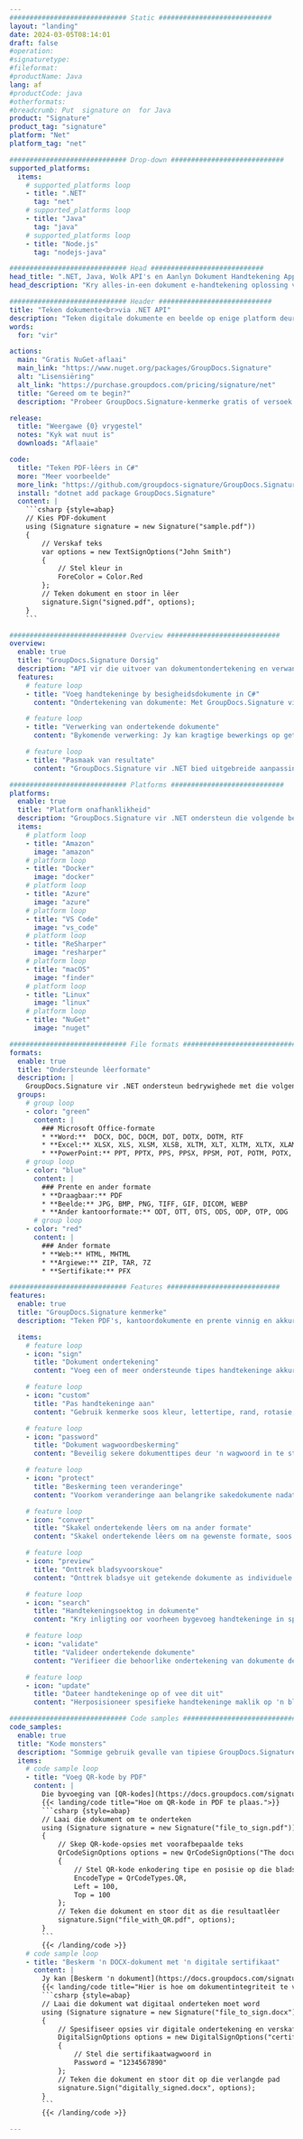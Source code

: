 ```yaml
---
############################# Static ############################
layout: "landing"
date: 2024-03-05T08:14:01
draft: false
#operation: 
#signaturetype: 
#fileformat: 
#productName: Java
lang: af
#productCode: java
#otherformats: 
#breadcrumb: Put  signature on  for Java
product: "Signature"
product_tag: "signature"
platform: "Net"
platform_tag: "net"

############################# Drop-down ############################
supported_platforms:
  items:
    # supported_platforms loop
    - title: ".NET"
      tag: "net"
    # supported_platforms loop
    - title: "Java"
      tag: "java"
    # supported_platforms loop
    - title: "Node.js"
      tag: "nodejs-java"

############################# Head ############################
head_title: ".NET, Java, Wolk API's en Aanlyn Dokument Handtekening Apps"
head_description: "Kry alles-in-een dokument e-handtekening oplossing vir .NET, Java en wolk-gebaseerde toepassings. Teken algemene dokumentformate aanlyn met 'n eenvoudige sleep-en-losfunksie"

############################# Header ############################
title: "Teken dokumente<br>via .NET API"
description: "Teken digitale dokumente en beelde op enige platform deur ons buigsame API's en toepassingsgebaseerde oplossings vir programmeerders en eindgebruikers te gebruik."
words:
  for: "vir"

actions:
  main: "Gratis NuGet-aflaai"
  main_link: "https://www.nuget.org/packages/GroupDocs.Signature"
  alt: "Lisensiëring"
  alt_link: "https://purchase.groupdocs.com/pricing/signature/net"
  title: "Gereed om te begin?"
  description: "Probeer GroupDocs.Signature-kenmerke gratis of versoek 'n lisensie"

release:
  title: "Weergawe {0} vrygestel"
  notes: "Kyk wat nuut is"
  downloads: "Aflaaie"

code:
  title: "Teken PDF-lêers in C#"
  more: "Meer voorbeelde"
  more_link: "https://github.com/groupdocs-signature/GroupDocs.Signature-for-.NET"
  install: "dotnet add package GroupDocs.Signature"
  content: |
    ```csharp {style=abap}   
    // Kies PDF-dokument
    using (Signature signature = new Signature("sample.pdf"))
    {
        // Verskaf teks
        var options = new TextSignOptions("John Smith")
        {
            // Stel kleur in
            ForeColor = Color.Red
        };
        // Teken dokument en stoor in lêer
        signature.Sign("signed.pdf", options);
    }
    ```

############################# Overview ############################
overview:
  enable: true
  title: "GroupDocs.Signature Oorsig"
  description: "API vir die uitvoer van dokumentondertekening en verwante bewerkings in .NET-toepassings"
  features:
    # feature loop
    - title: "Voeg handtekeninge by besigheidsdokumente in C#"
      content: "Ondertekening van dokumente: Met GroupDocs.Signature vir .NET kan jy verskeie soorte handtekeninge, soos teks, beelde, strepieskodes en digitale sertifikate, by PDF- en Office-dokumente voeg. Hierdie API laat jou toe om jou dokumente met byna enige datatipe te onderteken, insluitend verborge metadata."

    # feature loop
    - title: "Verwerking van ondertekende dokumente"
      content: "Bykomende verwerking: Jy kan kragtige bewerkings op getekende dokumente uitvoer deur GroupDocs.Signature te gebruik. Dit sluit in om na bestaande handtekeninge binne besigheidsdokumente te soek en dit te verifieer met behulp van spesifieke kriteria. Boonop kan u dokumentinligting ophaal en bladsye voorskou deur hierdie .NET API."

    # feature loop
    - title: "Pasmaak van resultate"
      content: "GroupDocs.Signature vir .NET bied uitgebreide aanpassingsopsies. Jy kan handtekeninge op enige plek op 'n dokumentbladsy presies plaas en hul voorkoms aanpas deur 'n verskeidenheid instellings te gebruik. Verder ondersteun hierdie API die stoor van verwerkte dokumente in 'n wye reeks ondersteunde formate."

############################# Platforms ############################
platforms:
  enable: true
  title: "Platform onafhanklikheid"
  description: "GroupDocs.Signature vir .NET ondersteun die volgende bedryfstelsels, raamwerke en pakketbestuurders"
  items:
    # platform loop
    - title: "Amazon"
      image: "amazon"
    # platform loop
    - title: "Docker"
      image: "docker"
    # platform loop
    - title: "Azure"
      image: "azure"
    # platform loop
    - title: "VS Code"
      image: "vs_code"
    # platform loop
    - title: "ReSharper"
      image: "resharper"
    # platform loop
    - title: "macOS"
      image: "finder"
    # platform loop
    - title: "Linux"
      image: "linux"
    # platform loop
    - title: "NuGet"
      image: "nuget"

############################# File formats ############################
formats:
  enable: true
  title: "Ondersteunde lêerformate"
  description: |
    GroupDocs.Signature vir .NET ondersteun bedrywighede met die volgende [lêerformate](https://docs.groupdocs.com/signature/net/supported-document-formats/).
  groups:
    # group loop
    - color: "green"
      content: |
        ### Microsoft Office-formate
        * **Word:**  DOCX, DOC, DOCM, DOT, DOTX, DOTM, RTF
        * **Excel:** XLSX, XLS, XLSM, XLSB, XLTM, XLT, XLTM, XLTX, XLAM, SXC, SpreadsheetML
        * **PowerPoint:** PPT, PPTX, PPS, PPSX, PPSM, POT, POTM, POTX, PPTM
    # group loop
    - color: "blue"
      content: |
        ### Prente en ander formate
        * **Draagbaar:** PDF
        * **Beelde:** JPG, BMP, PNG, TIFF, GIF, DICOM, WEBP
        * **Ander kantoorformate:** ODT, OTT, OTS, ODS, ODP, OTP, ODG
      # group loop
    - color: "red"
      content: |
        ### Ander formate
        * **Web:** HTML, MHTML
        * **Argiewe:** ZIP, TAR, 7Z
        * **Sertifikate:** PFX

############################# Features ############################
features:
  enable: true
  title: "GroupDocs.Signature kenmerke"
  description: "Teken PDF's, kantoordokumente en prente vinnig en akkuraat"

  items:
    # feature loop
    - icon: "sign"
      title: "Dokument ondertekening"
      content: "Voeg een of meer ondersteunde tipes handtekeninge akkuraat by enige gespesifiseerde posisie op besigheidsdokumente."

    # feature loop
    - icon: "custom"
      title: "Pas handtekeninge aan"
      content: "Gebruik kenmerke soos kleur, lettertipe, rand, rotasie, ens., om die voorkoms van handtekeninge op te stel."

    # feature loop
    - icon: "password"
      title: "Dokument wagwoordbeskerming"
      content: "Beveilig sekere dokumenttipes deur 'n wagwoord in te stel na ondertekening."

    # feature loop
    - icon: "protect"
      title: "Beskerming teen veranderinge"
      content: "Voorkom veranderinge aan belangrike sakedokumente nadat 'n handtekening met 'n digitale sertifikaat bygevoeg is."

    # feature loop
    - icon: "convert"
      title: "Skakel ondertekende lêers om na ander formate"
      content: "Skakel ondertekende lêers om na gewenste formate, soos om 'n Word-dokument as 'n PDF te stoor."

    # feature loop
    - icon: "preview"
      title: "Onttrek bladsyvoorskoue"
      content: "Onttrek bladsye uit getekende dokumente as individuele beelde vir toekomstige verwerking."

    # feature loop
    - icon: "search"
      title: "Handtekeningsoektog in dokumente"
      content: "Kry inligting oor voorheen bygevoeg handtekeninge in spesifieke dokumente."

    # feature loop
    - icon: "validate"
      title: "Valideer ondertekende dokumente"
      content: "Verifieer die behoorlike ondertekening van dokumente deur valideringskenmerke te gebruik."

    # feature loop
    - icon: "update"
      title: "Dateer handtekeninge op of vee dit uit"
      content: "Herposisioneer spesifieke handtekeninge maklik op 'n bladsy, wysig hul teks, of vee dit uit sonder enige probleme."

############################# Code samples ############################
code_samples:
  enable: true
  title: "Kode monsters"
  description: "Sommige gebruik gevalle van tipiese GroupDocs.Signature vir .NET-bedrywighede"
  items:
    # code sample loop
    - title: "Voeg QR-kode by PDF"
      content: |
        Die byvoeging van [QR-kodes](https://docs.groupdocs.com/signature/net/esign-document-with-qr-code-signature/) by spesifieke bladsye van PDF-dokumente kan besigheidsprosesse verbeter. Hieronder is 'n voorbeeld van hoe om 'n QR-kode by te voeg deur GroupDocs.Signature te gebruik.
        {{< landing/code title="Hoe om QR-kode in PDF te plaas.">}}
        ```csharp {style=abap}
        // Laai die dokument om te onderteken
        using (Signature signature = new Signature("file_to_sign.pdf"))
        {
            // Skep QR-kode-opsies met voorafbepaalde teks
            QrCodeSignOptions options = new QrCodeSignOptions("The document is approved by John Smith")
            {
                // Stel QR-kode enkodering tipe en posisie op die bladsy op
                EncodeType = QrCodeTypes.QR,
                Left = 100,
                Top = 100
            };
            // Teken die dokument en stoor dit as die resultaatlêer
            signature.Sign("file_with_QR.pdf", options);
        }
        ```
        {{< /landing/code >}}
    # code sample loop
    - title: "Beskerm 'n DOCX-dokument met 'n digitale sertifikaat"
      content: |
        Jy kan [Beskerm 'n dokument](https://docs.groupdocs.com/signature/net/esign-document-with-digital-signature/) met persoonlike of korporatiewe handtekeninge wat as digitale sertifikate gestoor is. Sulke beskermde dokumente kan nie gewysig word sonder om die handtekening ongeldig te maak nie.
        {{< landing/code title="Hier is hoe om dokumentintegriteit te verseker.">}}
        ```csharp {style=abap}   
        // Laai die dokument wat digitaal onderteken moet word
        using (Signature signature = new Signature("file_to_sign.docx"))
        {
            // Spesifiseer opsies vir digitale ondertekening en verskaf die pad na die sertifikaatlêer
            DigitalSignOptions options = new DigitalSignOptions("certificate.pfx")
            {
                // Stel die sertifikaatwagwoord in
                Password = "1234567890"
            };
            // Teken die dokument en stoor dit op die verlangde pad
            signature.Sign("digitally_signed.docx", options);
        }
        ```
        {{< /landing/code >}}

---
```

